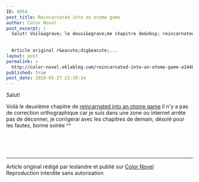 ```yaml
---
ID: 8954
post_title: Reincarnated into an otome game
author: Color Novel
post_excerpt: |
  Salut! Voil&agrave; le deuxi&egrave;me chapitre de&nbsp; reincarnated into an otome game il n'y a pas de correction orthographique car je suis dans une zone ou internet arr&ecirc;te pas de d&eacute;conner, je corrigerai avec les chapitres de demain, d&eacute;sol&eacute; pour les fautes, bonne soir&eacute;e ^^
  
  
  Article original r&eacute;dig&eacute;...
layout: post
permalink: >
  http://color-novel.eklablog.com/reincarnated-into-an-otome-game-a144834848
published: true
post_date: 2018-05-27 21:10:14
---
```

<p>Salut!</p>
<p>Voil&agrave; le deuxi&egrave;me chapitre de&nbsp;<a href="http://color-novel.eklablog.com/side-story-9-g186182">reincarnated into an otome game</a> il n'y a pas de correction orthographique car je suis dans une zone ou internet arr&ecirc;te pas de d&eacute;conner, je corrigerai avec les chapitres de demain, d&eacute;sol&eacute; pour les fautes, bonne soir&eacute;e ^^</p><br /><br /><br /><hr />Article original rédigé par leslandre et publié sur <a href="http://color-novel.eklablog.com/">Color Novel</a> <br /> Reproduction interdite sans autorisation